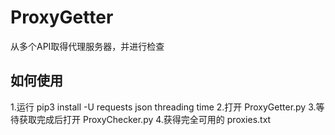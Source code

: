 # ProxyGetter
从多个API取得代理服务器，并进行检查

## 如何使用
1.运行 pip3 install -U requests json threading time
2.打开 ProxyGetter.py
3.等待获取完成后打开 ProxyChecker.py
4.获得完全可用的 proxies.txt
